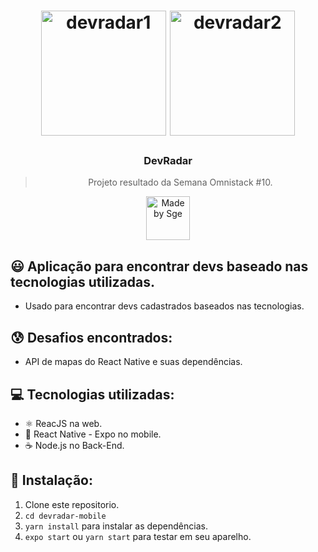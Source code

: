 <h1 align="center">
    <img alt="devradar1" src="https://i.imgur.com/v2S9iD2.jpg" width="200" heigth="416" />
    <img alt="devradar2" src="https://i.imgur.com/lfYJd4e.jpg" width="200" heigth="416" />
</h1>

<h3 align="center">
  DevRadar
</h3>

<blockquote align="center">Projeto resultado da Semana Omnistack #10.</blockquote>

<p align="center">
  <a href="http://sgeinformatica.com.br/">
    <img alt="Made by Sge" src="https://i.imgur.com/Dm7Xym9.png" width="70" heigth="20">
  </a>
</p>

## :smiley: Aplicação para encontrar devs baseado nas tecnologias utilizadas.

- Usado para encontrar devs cadastrados baseados nas tecnologias.

## :cold_sweat: Desafios encontrados:

- API de mapas do React Native e suas dependências.

## :computer: Tecnologias utilizadas:

- ⚛️ ReacJS na web.
- :iphone: React Native - Expo no mobile.
- ☕️ Node.js no Back-End.

## :dvd: Instalação:

1. Clone este repositorio.
2. `cd devradar-mobile`<br />
3. `yarn install` para instalar as dependências.<br />
4. `expo start` ou `yarn start` para testar em seu aparelho.<br />
